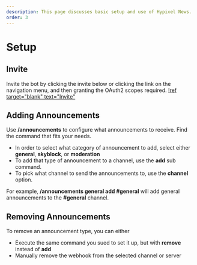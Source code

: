 ```yaml
---
description: This page discusses basic setup and use of Hypixel News.
order: 3
---
```

# Setup

## Invite
Invite the bot by clicking the invite below or clicking the link on the navigation menu, and then granting the OAuth2 scopes required.
[!ref target="blank" text="Invite"](../invite.md)

## Adding Announcements
Use **/announcements** to configure what announcements to receive. Find the command that fits your needs.
- In order to select what category of announcement to add, select either **general**, **skyblock**, or **moderation**
- To add that type of announcement to a channel, use the **add** sub command.
- To pick what channel to send the announcements to, use the **channel** option.

For example, **/announcements general add #general** will add general announcements to the **#general** channel.

## Removing Announcements
To remove an announcement type, you can either
- Execute the same command you sued to set it up, but with **remove** instead of **add**
- Manually remove the webhook from the selected channel or server